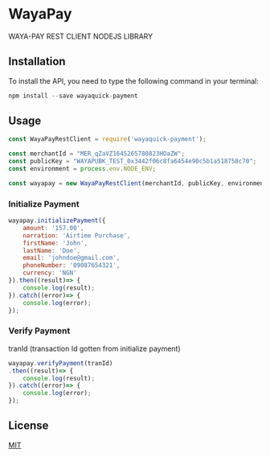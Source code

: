 # WayaPay

WAYA-PAY REST CLIENT NODEJS LIBRARY

## Installation

To install the API, you need to type the following command in your terminal:

```javascript
npm install --save wayaquick-payment
```

## Usage

```javascript
const WayaPayRestClient = require('wayaquick-payment');

const merchantId = "MER_qZaVZ1645265780823HOaZW";
const publicKey = "WAYAPUBK_TEST_0x3442f06c8fa6454e90c5b1a518758c70";
const environment = process.env.NODE_ENV;

const wayapay = new WayaPayRestClient(merchantId, publicKey, environment);

```

### Initialize Payment
```javascript
wayapay.initializePayment({
    amount: '157.00',
    narration: 'Airtime Purchase',
    firstName: 'John',
    lastName: 'Doe',
    email: 'johndoe@gmail.com',
    phoneNumber: '09087654321',
    currency: 'NGN'
}).then((result)=> {
	console.log(result);
}).catch((error)=> {
	console.log(error);
});
```

### Verify Payment
tranId (transaction Id gotten from initialize payment)
```javascript
wayapay.verifyPayment(tranId)
.then((result)=> {
	console.log(result);
}).catch((error)=> {
	console.log(error);
});
```

## License
[MIT](https://github.com/WAYA-MULTI-LINK/WAYA-PAY-CHAT-2.0-NODEJS-LIBRARY/blob/main/LICENSE)
